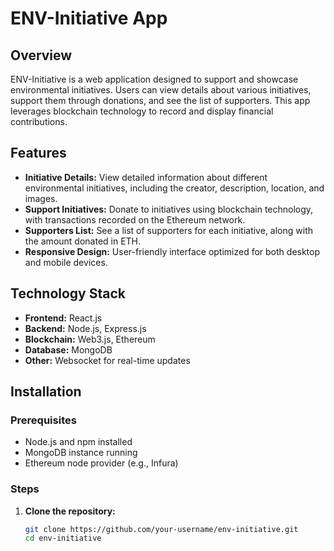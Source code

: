 # ENV-Initiative App

## Overview

ENV-Initiative is a web application designed to support and showcase environmental initiatives. Users can view details about various initiatives, support them through donations, and see the list of supporters. This app leverages blockchain technology to record and display financial contributions.

## Features

- **Initiative Details:** View detailed information about different environmental initiatives, including the creator, description, location, and images.
- **Support Initiatives:** Donate to initiatives using blockchain technology, with transactions recorded on the Ethereum network.
- **Supporters List:** See a list of supporters for each initiative, along with the amount donated in ETH.
- **Responsive Design:** User-friendly interface optimized for both desktop and mobile devices.

## Technology Stack

- **Frontend:** React.js
- **Backend:** Node.js, Express.js
- **Blockchain:** Web3.js, Ethereum
- **Database:** MongoDB
- **Other:** Websocket for real-time updates

## Installation

### Prerequisites

- Node.js and npm installed
- MongoDB instance running
- Ethereum node provider (e.g., Infura)

### Steps

1. **Clone the repository:**
   ```bash
   git clone https://github.com/your-username/env-initiative.git
   cd env-initiative
